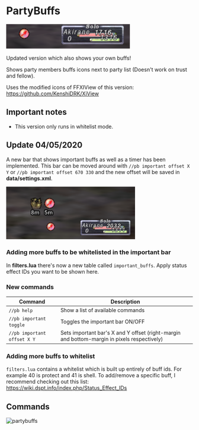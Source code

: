 # PartyBuffs

![Self Buff](https://github.com/Akirane/Partybuffs/blob/master/buff.PNG)

Updated version which also shows your own buffs!

Shows party members buffs icons next to party list (Doesn't work on trust and fellow).

Uses the modified icons of FFXIView of this version: https://github.com/KenshiDRK/XiView

## Important notes

* This version only runs in whitelist mode. 

## Update 04/05/2020

A new bar that shows important buffs as well as a timer has been implemented. This bar can be moved around with `//pb important offset X Y` or `//pb important offset 670 330` and the new offset will be saved in **data/settings.xml**.

![Important Bar](https://github.com/Akirane/Partybuffs/blob/master/important_bar.PNG)

### Adding more buffs to be whitelisted in the important bar 

In **filters.lua** there's now a new table called `important_buffs`. Apply status effect IDs you want to be shown here.

### New commands

| Command                     | Description                                                                                 |
|-----------------------------|---------------------------------------------------------------------------------------------|
| `//pb help`                 | Show a list of available commands                                                           |
| `//pb important toggle`     | Toggles the important bar ON/OFF                                                            |
| `//pb important offset X Y` | Sets important bar's X and Y offset (right-margin and bottom-margin in pixels respectively) |


### Adding more buffs to whitelist

`filters.lua` contains a whitelist which is built up entirely of buff ids. For example 40 is protect and 41 is shell. To add/remove a specific buff, I recommend checking out this list: https://wiki.dspt.info/index.php/Status_Effect_IDs

## Commands


![partybuffs](http://i.imgur.com/lXZfZVo.jpg)
